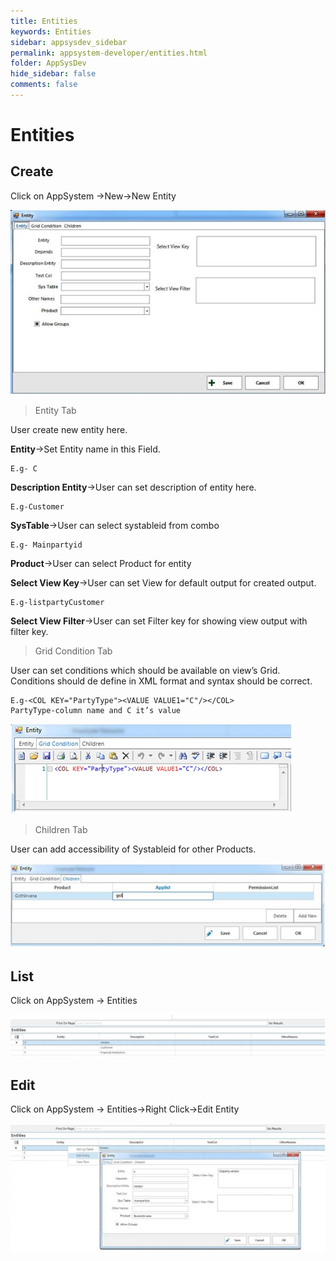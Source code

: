 ```yaml
---
title: Entities
keywords: Entities
sidebar: appsysdev_sidebar
permalink: appsystem-developer/entities.html
folder: AppSysDev
hide_sidebar: false
comments: false
---
```



# Entities

## Create

Click on AppSystem ->New->New Entity

![](/images/image8_12.jpg)

>Entity Tab

User create new entity here.

**Entity**->Set Entity name in this Field.

    E.g- C

**Description Entity**->User can set description of entity here.

    E.g-Customer

**SysTable**->User can select systableid from combo

    E.g- Mainpartyid

**Product**->User can select Product for entity

**Select View Key**->User can set View for default output for created output.

    E.g-listpartyCustomer

**Select View Filter**->User can set Filter key for showing view output with filter key.

>Grid Condition Tab

User can set conditions which should be available on view’s Grid. Conditions should de define in XML format and syntax should be correct.

    E.g-<COL KEY="PartyType"><VALUE VALUE1="C"/></COL>
    PartyType-column name and C it’s value

![](/images/image8_13.jpg)

>Children Tab

User can add accessibility of Systableid for other Products.

![](/images/image8_14.jpg)

## List

Click on AppSystem -> Entities

![](/images/image8_15.jpg)

## Edit

Click on AppSystem -> Entities->Right Click->Edit Entity

![](/images/image8_16.jpg)
